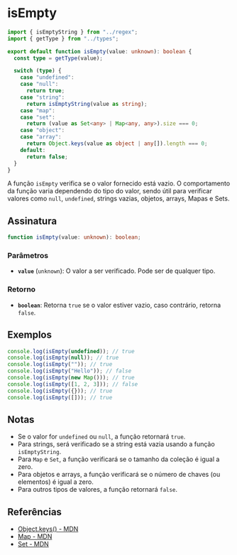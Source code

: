 # isEmpty

```typescript
import { isEmptyString } from "../regex";
import { getType } from "../types";

export default function isEmpty(value: unknown): boolean {
  const type = getType(value);

  switch (type) {
    case "undefined":
    case "null":
      return true;
    case "string":
      return isEmptyString(value as string);
    case "map":
    case "set":
      return (value as Set<any> | Map<any, any>).size === 0;
    case "object":
    case "array":
      return Object.keys(value as object | any[]).length === 0;
    default:
      return false;
  }
}
```

A função `isEmpty` verifica se o valor fornecido está vazio. O comportamento da função varia dependendo do tipo do valor, sendo útil para verificar valores como `null`, `undefined`, strings vazias, objetos, arrays, Mapas e Sets.

## Assinatura

```typescript
function isEmpty(value: unknown): boolean;
```

### Parâmetros

- **`value`** (`unknown`): O valor a ser verificado. Pode ser de qualquer tipo.

### Retorno

- **`boolean`**: Retorna `true` se o valor estiver vazio, caso contrário, retorna `false`.

## Exemplos

```typescript
console.log(isEmpty(undefined)); // true
console.log(isEmpty(null)); // true
console.log(isEmpty("")); // true
console.log(isEmpty("Hello")); // false
console.log(isEmpty(new Map())); // true
console.log(isEmpty([1, 2, 3])); // false
console.log(isEmpty({})); // true
console.log(isEmpty([])); // true
```

## Notas

- Se o valor for `undefined` ou `null`, a função retornará `true`.
- Para strings, será verificado se a string está vazia usando a função `isEmptyString`.
- Para `Map` e `Set`, a função verificará se o tamanho da coleção é igual a zero.
- Para objetos e arrays, a função verificará se o número de chaves (ou elementos) é igual a zero.
- Para outros tipos de valores, a função retornará `false`.

## Referências

- [Object.keys() - MDN](https://developer.mozilla.org/en-US/docs/Web/JavaScript/Reference/Global_Objects/Object/keys)
- [Map - MDN](https://developer.mozilla.org/en-US/docs/Web/JavaScript/Reference/Global_Objects/Map)
- [Set - MDN](https://developer.mozilla.org/en-US/docs/Web/JavaScript/Reference/Global_Objects/Set)